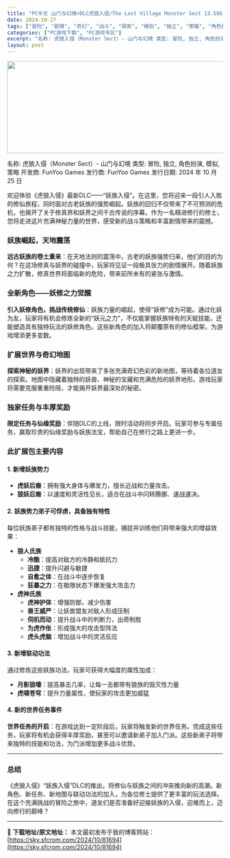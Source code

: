 ```yaml
---
title: "PC中文 山门与幻境+DLC虎狼入侵/The Lost Village Monster Sect 13.59G"
date: 2024-10-27
tags: ["冒险", "剧情", "奇幻", "战斗", "探索", "模拟", "独立", "策略", "角色扮演"]
categories: ["PC游戏下载", "PC游戏专区"]
excerpt: "名称: 虎狼入侵（Monster Sect）- 山门与幻境 类型: 冒险, 独立, 角色扮演, 模拟, 策略 开发商: FunYoo Games 发行商: FunYoo Games 发行日期: 2024 年 10 月 25 日 欢迎体验《虎狼入侵》最新DLC——“妖族入侵”。在这里，您将迎来一段引人&hellip;"
layout: post
---
```


<img class="aligncenter size-full wp-image-81695" src="https://sky.sfcrom.com/wp-content/uploads/2024/10/2024102708181117.webp" alt="" width="660" height="215" />

名称: 虎狼入侵（Monster Sect）- 山门与幻境
类型: 冒险, 独立, 角色扮演, 模拟, 策略
开发商: FunYoo Games
发行商: FunYoo Games
发行日期: 2024 年 10 月 25 日

欢迎体验《虎狼入侵》最新DLC——“妖族入侵”。在这里，您将迎来一段引人入胜的修仙旅程，同时面对古老妖族的强势崛起。妖族的回归不仅带来了不可预测的危机，也揭开了关于修真界和妖界之间千古传说的序幕。作为一名精进修行的修士，您将走进这片充满神秘力量的世界，感受新的战斗策略和丰富剧情带来的震撼。
<h3>妖族崛起，天地震荡</h3>
<strong>远古妖族的卷土重来</strong>：在天地法则的震荡中，古老的妖族强势归来，他们的目的为何？在这场修真与妖界的碰撞中，玩家将见证一段极具张力的剧情展开。随着妖族之力扩散，修真世界将面临新的危险，带来前所未有的紧张与激情。
<h3>全新角色——妖修之力觉醒</h3>
<strong>引入妖修角色，挑战传统修仙</strong>：妖族力量的崛起，使得“妖修”成为可能。通过化妖为友，玩家将有机会修炼全新的“妖元之力”，不仅能掌握妖族特有的天赋技能，还能塑造具有独特玩法的妖修角色。这些新角色的加入将颠覆原有的修仙框架，为游戏增添更多变数。
<h3>扩展世界与奇幻地图</h3>
<strong>探索神秘的妖界</strong>：妖界的出现带来了多张充满奇幻色彩的新地图，等待着各位道友的探索。地图中隐藏着独特的妖兽、神秘的宝藏和充满危险的妖界地形。游戏玩家将需要克服重重险阻，才能揭开妖界最深处的秘密。
<h3>独家任务与丰厚奖励</h3>
<strong>限定任务与仙缘奖励</strong>：伴随DLC的上线，限时活动将同步开启。玩家可参与专属任务，赢取珍贵的仙缘奖励与妖族法宝，帮助自己在修行之路上更进一步。
<h3>此扩展包主要内容</h3>
<h4>1. 新增妖族势力</h4>
<ul>
 	<li><strong>虎妖后裔</strong>：拥有强大身体与爆发力，擅长近战和力量攻击。</li>
 	<li><strong>狼妖后裔</strong>：以速度和灵活性见长，适合在战斗中闪转腾挪、速战速决。</li>
</ul>
<h4>2. 妖族势力弟子可俘虏，具备独有特性</h4>
每位妖族弟子都有独特的性格与战斗技能，捕捉并训练他们将带来强大的增益效果：
<ul>
 	<li><strong>狼人氏族</strong>
<ul>
 	<li><strong>冷酷</strong>：提高对敌方的冷静和抵抗力</li>
 	<li><strong>迅捷</strong>：提升闪避与敏捷</li>
 	<li><strong>自愈之体</strong>：在战斗中逐步恢复</li>
 	<li><strong>狂暴之力</strong>：在极限状态下爆发强大攻击力</li>
</ul>
</li>
 	<li><strong>虎神氏族</strong>
<ul>
 	<li><strong>虎神护体</strong>：增强防御，减少伤害</li>
 	<li><strong>兽王威严</strong>：让妖兽盟友对敌人形成压制</li>
 	<li><strong>伺机而动</strong>：提升战斗中的判断力，出奇制胜</li>
 	<li><strong>为虎作伥</strong>：形成强大的攻击型阵法</li>
 	<li><strong>虎头虎脑</strong>：增加战斗中的灵活反应</li>
</ul>
</li>
</ul>
<h4>3. 新增联动功法</h4>
通过修炼这些妖族功法，玩家可获得大幅度的属性加成：
<ul>
 	<li><strong>月影狼嚎</strong>：提高暴击几率，让每一击都带有狼族的毁灭性力量</li>
 	<li><strong>虎啸苍穹</strong>：提升力量属性，使玩家的攻击更加威猛</li>
</ul>
<h4>4. 新的世界任务事件</h4>
<strong>世界任务的开启</strong>：在游戏达到一定阶段后，玩家将触发新的世界任务。完成这些任务，玩家将有机会获得丰厚奖励，甚至可以邀请新弟子加入门派。这些新弟子将带来独特的技能和功法，为门派增加更多战斗优势。

<hr />

<h3>总结</h3>
《虎狼入侵》“妖族入侵”DLC的推出，将修仙与妖族之间的冲突推向新的高潮。新角色、新任务、新地图与联动功法的加入，为各位修士提供了更丰富的玩法选择。在这个充满挑战的冒险之旅中，道友们是否准备好迎接妖族的入侵，迎难而上，迈向修行的巅峰？

---
📖 **下载地址/原文地址：** 本文最初发布于我的博客网站：[https://sky.sfcrom.com/2024/10/81694](https://sky.sfcrom.com/2024/10/81694)

